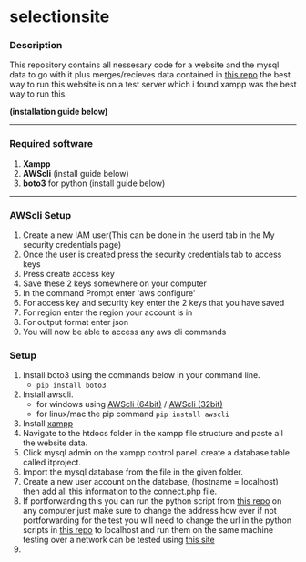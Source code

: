 # selectionsite

### Description

This repository contains all nessesary code for a website and the mysql data to go with it plus merges/recieves data contained in [this repo](https://github.com/stanleychilton/ITproject) the best way to run this website is on a test server which i found xampp was the best way to run this.

**(installation guide below)**


---


### Required software

1. **Xampp**
2. **AWScli** (install guide below) 
3. **boto3** for python (install guide below)

---
### AWScli Setup
1. Create a new IAM user(This can be done in the userd tab in the My security credentials page)
2. Once the user is created press the security credentials tab to access keys
3. Press create access key 
4. Save these 2 keys somewhere on your computer
5. In the command Prompt enter 'aws configure'
6. For access key and security key enter the 2 keys that you have saved
7. For region enter the region your account is in
8. For output format enter json
9. You will now be able to access any aws cli commands 

### Setup

1. Install boto3 using the commands below in your command line.
   - `pip install boto3`
2. Install awscli.
    - for windows using [AWScli (64bit)](https://s3.amazonaws.com/aws-cli/AWSCLI64PY3.msi) / [AWScli (32bit)](https://s3.amazonaws.com/aws-cli/AWSCLI32PY3.msi)
    - for linux/mac the pip command `pip install awscli`
3. Install [xampp](https://www.apachefriends.org/index.html)
4. Navigate to the htdocs folder in the xampp file structure and paste all the website data.
5. Click mysql admin on the xampp control panel. create a database table called itproject. 
6. Import the mysql database from the file in the given folder.
7. Create a new user account on the database, (hostname = localhost) then add all this information to the connect.php file.
8. If portforwarding this you can run the python script from [this repo](https://github.com/stanleychilton/ITproject) on any computer just make sure to change the address how ever if not portforwarding for the test you will need to change the url in the python scripts in [this repo](https://github.com/stanleychilton/ITproject) to localhost and run them on the same machine
testing over a network can be tested using [this site](http://www.clicker-box.com/selectionsite/)
9.
